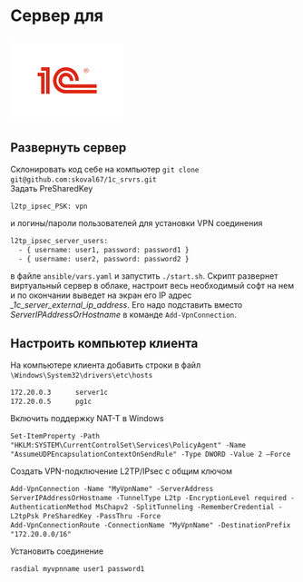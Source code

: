 # Сервер для

![1C docker postgresql](./1s-foto.png "Развертываем сервер для 1С на docker-контейнерах")
---
## Развернуть сервер
Склонировать код себе на компьютер `git clone git@github.com:skoval67/1c_srvrs.git` <br>
Задать PreSharedKey <br>
```
l2tp_ipsec_PSK: vpn
```
и логины/пароли пользователей для установки VPN соединения
```
l2tp_ipsec_server_users:
  - { username: user1, password: password1 }
  - { username: user2, password: password2 }
```
в файле `ansible/vars.yaml` и запустить `./start.sh`. Скрипт развернет виртуальный сервер в облаке, настроит весь необходимый софт на нем и по окончании выведет на экран его IP адрес *_1c_server_external_ip_address*. Его надо подставить вместо *ServerIPAddressOrHostname* в команде `Add-VpnConnection`.

## Настроить компьютер клиента
На компьютере клиента добавить строки в файл `\Windows\System32\drivers\etc\hosts`<br>
```shell
172.20.0.3      server1c
172.20.0.5      pg1c
```
Включить поддержку NAT-T в Windows
```
Set-ItemProperty -Path "HKLM:SYSTEM\CurrentControlSet\Services\PolicyAgent" -Name "AssumeUDPEncapsulationContextOnSendRule" -Type DWORD -Value 2 –Force
```
Создать VPN-подключение L2TP/IPsec с общим ключом
```
Add-VpnConnection -Name "MyVpnName" -ServerAddress ServerIPAddressOrHostname -TunnelType L2tp -EncryptionLevel required -AuthenticationMethod MsChapv2 -SplitTunneling -RememberCredential -L2tpPsk PreSharedKey -PassThru -Force
Add-VpnConnectionRoute -ConnectionName "MyVpnName" -DestinationPrefix "172.20.0.0/16"
```
Установить соединение
```
rasdial myvpnname user1 password1
```
